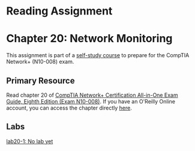 # Reading Assignment
# Chapter 20: Network Monitoring
This assignment is part of a [self-study course](../README.md) to prepare for the CompTIA Network+ (N10-008) exam.
## Primary Resource
Read chapter 20 of [CompTIA Network+ Certification All-in-One Exam Guide, Eighth Edition (Exam N10-008)](https://www.amazon.com/CompTIA-Network-Certification-N10-008-Comptia/dp/1264269056).  If you have an O'Reilly Online account, you can access the chapter directly [here](https://learning.oreilly.com/library/view/foo/xxxxxxxxxxxxx/ch20.xhtml).
## Labs
[lab20-1: No lab yet](lab20-1.md)</br>
